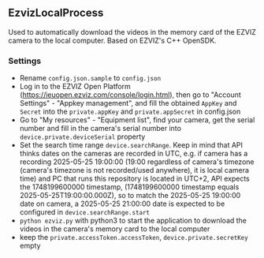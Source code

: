 ## EzvizLocalProcess

Used to automatically download the videos in the memory card of the EZVIZ camera to the local computer. Based on EZVIZ's C++ OpenSDK.

### Settings
- Rename `config.json.sample` to `config.json`
- Log in to the EZVIZ Open Platform (https://ieuopen.ezviz.com/console/login.html), then go to "Account Settings" - "Appkey management", and fill the obtained `AppKey` and `Secret` into the `private.appKey` and `private.appSecret` in config.json
- Go to "My resources" - "Equipment list", find your camera, get the serial number and fill in the camera's serial number into `device.private.deviceSerial` property
- Set the search time range `device.searchRange`. Keep in mind that API thinks dates on the cameras are recorded in UTC, e.g. if camera has a recording 2025-05-25 19:00:00 (19:00 regardless of camera's timezone (camera's timezone is not recorded/used anywhere), it is local camera time) and PC that runs this repository is located in UTC+2, API expects the 1748199600000 timestamp, (1748199600000 timestamp equals 2025-05-25T19:00:00.000Z), so to match the 2025-05-25 19:00:00 date on camera, a 2025-05-25 21:00:00 date is expected to be configured in `device.searchRange.start`
- `python ezviz.py` with python3 to start the application to download the videos in the camera's memory card to the local computer
- keep the `private.accessToken.accessToken`, `device.private.secretKey` empty